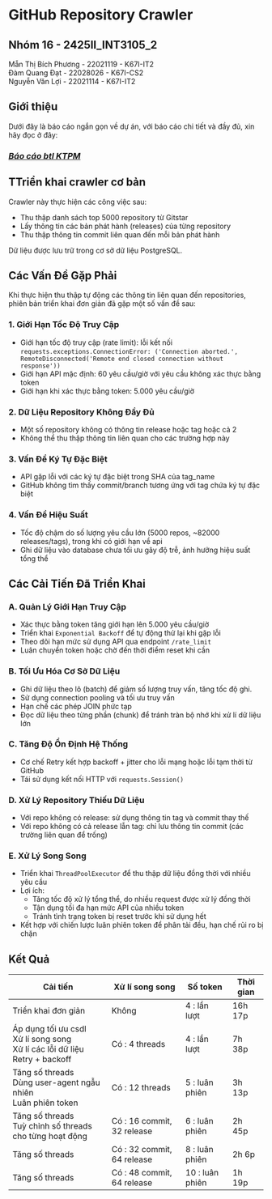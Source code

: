 # GitHub Repository Crawler
## Nhóm 16 - 2425II_INT3105_2
Mẫn Thị Bích Phương - 22021119 - K67I-IT2   
Đàm Quang Đạt - 22028026 - K67I-CS2   
Nguyễn Văn Lợi - 22021114 - K67I-IT2   

## Giới thiệu
Dưới đây là báo cáo ngắn gọn về dự án, với báo cáo chi tiết và đầy đủ, xin hãy đọc ở đây:  
### ***[Báo cáo btl KTPM](https://docs.google.com/document/d/1yQMmqp3aIh690GjjTO0WuX2wOcycXvUJ/edit?usp=sharing&ouid=117858628179603340640&rtpof=true&sd=true)***

## TTriển khai crawler cơ bản 
Crawler này thực hiện các công việc sau:
- Thu thập danh sách top 5000 repository từ Gitstar
- Lấy thông tin các bản phát hành (releases) của từng repository
- Thu thập thông tin commit liên quan đến mỗi bản phát hành

Dữ liệu được lưu trữ trong cơ sở dữ liệu PostgreSQL.

## Các Vấn Đề Gặp Phải
Khi thực hiện thu thập tự động các thông tin liên quan đến repositories, phiên bản triển khai đơn giản đã gặp một số vấn đề sau:

### 1. Giới Hạn Tốc Độ Truy Cập
- Giới hạn tốc độ truy cập (rate limit): lỗi kết nối `requests.exceptions.ConnectionError: ('Connection aborted.', RemoteDisconnected('Remote end closed connection without response'))`
- Giới hạn API mặc định: 60 yêu cầu/giờ với yêu cầu không xác thực bằng token
- Giới hạn khi xác thực bằng token: 5.000 yêu cầu/giờ

### 2. Dữ Liệu Repository Không Đầy Đủ
- Một số repository không có thông tin release hoặc tag hoặc cả 2
- Không thể thu thập thông tin liên quan cho các trường hợp này

### 3. Vấn Đề Ký Tự Đặc Biệt
- API gặp lỗi với các ký tự đặc biệt trong SHA của tag_name
- GitHub không tìm thấy commit/branch tương ứng với tag chứa ký tự đặc biệt

### 4. Vấn Đề Hiệu Suất
- Tốc độ chậm do số lượng yêu cầu lớn (5000 repos, ~82000 releases/tags), trong khi có giới hạn về api
- Ghi dữ liệu vào database chưa tối ưu gây độ trễ, ảnh hưởng hiệu suất tổng thể

## Các Cải Tiến Đã Triển Khai

### A. Quản Lý Giới Hạn Truy Cập
- Xác thực bằng token tăng giới hạn lên 5.000 yêu cầu/giờ
- Triển khai `Exponential Backoff` để tự động thử lại khi gặp lỗi
- Theo dõi hạn mức sử dụng API qua endpoint `/rate_limit`
- Luân chuyển token hoặc chờ đến thời điểm reset khi cần

### B. Tối Ưu Hóa Cơ Sở Dữ Liệu
- Ghi dữ liệu theo lô (batch) để giảm số lượng truy vấn, tăng tốc độ ghi.
- Sử dụng connection pooling và tối ưu truy vấn
- Hạn chế các phép JOIN phức tạp
- Đọc dữ liệu theo từng phần (chunk) để tránh tràn bộ nhớ khi xử lí dữ liệu lớn

### C. Tăng Độ Ổn Định Hệ Thống
- Cơ chế Retry kết hợp backoff + jitter cho lỗi mạng hoặc lỗi tạm thời từ GitHub
- Tái sử dụng kết nối HTTP với `requests.Session()`

### D. Xử Lý Repository Thiếu Dữ Liệu
- Với repo không có release: sử dụng thông tin tag và commit thay thế
- Với repo không có cả release lẫn tag: chỉ lưu thông tin commit (các trường liên quan để trống)

### E. Xử Lý Song Song
- Triển khai `ThreadPoolExecutor` để thu thập dữ liệu đồng thời với nhiều yêu cầu
- Lợi ích:
  - Tăng tốc độ xử lý tổng thể, do nhiều request được xử lý đồng thời
  - Tận dụng tối đa hạn mức API của nhiều token
  - Tránh tình trạng token bị reset trước khi sử dụng hết
- Kết hợp với chiến lược luân phiên token để phân tải đều, hạn chế rủi ro bị chặn

## Kết Quả
| Cải tiến | Xử lí song song | Số token | Thời gian |
|--------|------|---------|------|
| Triển khai đơn giản | Không | 4 : lần lượt | 16h 17p |
| Áp dụng tối ưu csdl <br> Xử lí song song <br> Xử lí các lỗi dữ liệu <br> Retry + backoff  | Có : 4 threads | 4 : lần lượt | 7h 38p |
| Tăng số threads  <br> Dùng user-agent ngẫu nhiên <br> Luân phiên token  | Có : 12 threads | 5 : luân phiên | 3h 13p |
| Tăng số threads <br> Tuỳ chỉnh số threads cho từng hoạt động  | Có : 16 commit, 32 release | 6 : luân phiên | 2h 45p |
| Tăng số threads | Có : 32 commit, 64 release | 8 : luân phiên | 2h 6p |
| Tăng số threads | Có : 48 commit, 64 release | 10 : luân phiên | 1h 19p |


